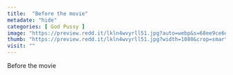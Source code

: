 ```yaml
---
title:  "Before the movie"
metadate: "hide"
categories: [ God Pussy ]
image: "https://preview.redd.it/lkln4wvyrll51.jpg?auto=webp&s=68ee9ce6d7cdf5217cc5728cbff51f46045eac14"
thumb: "https://preview.redd.it/lkln4wvyrll51.jpg?width=1080&crop=smart&auto=webp&s=96cc15cc9fb9ded9f8a876dc02f79d79d2b1c84b"
visit: ""
---
```

Before the movie
